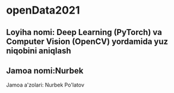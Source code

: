 # openData2021
## Loyiha nomi: Deep Learning (PyTorch) va Computer Vision (OpenCV) yordamida yuz niqobini aniqlash

## Jamoa nomi:Nurbek

Jamoa a'zolari:
  Nurbek Po'latov
